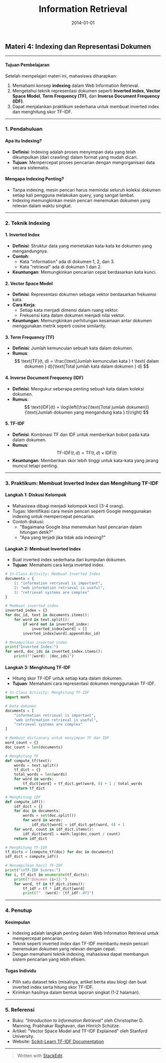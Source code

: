 ﻿---
title: "Information Retrieval"
collection: teaching
type: "Undergraduate course"
permalink: /teaching/information-retrieval-2425-4
venue: "University 1, Department"
date: 2014-01-01
location: "City, Country"
---

## **Materi 4: Indexing dan Representasi Dokumen**

---

#### **Tujuan Pembelajaran**

Setelah mempelajari materi ini, mahasiswa diharapkan:

1. Memahami konsep **indexing** dalam Web Information Retrieval.
2. Mengetahui teknik representasi dokumen seperti **Inverted Index**, **Vector Space Model**, **Term Frequency (TF)**, dan **Inverse Document Frequency (IDF)**.
3. Dapat menjalankan praktikum sederhana untuk membuat inverted index dan menghitung skor TF-IDF.

---

### **1. Pendahuluan**

#### **Apa itu Indexing?**

- **Definisi**: Indexing adalah proses menyimpan data yang telah dikumpulkan (dari crawling) dalam format yang mudah dicari.
- **Tujuan**: Mempercepat proses pencarian dengan mengorganisasi data secara sistematis.

#### **Mengapa Indexing Penting?**

- Tanpa indexing, mesin pencari harus memindai seluruh koleksi dokumen setiap kali pengguna melakukan query, yang sangat lambat.
- Indexing memungkinkan mesin pencari menemukan dokumen yang relevan dalam waktu singkat.

---

### **2. Teknik Indexing**

#### **1. Inverted Index**

- **Definisi**: Struktur data yang memetakan kata-kata ke dokumen yang mengandungnya.
- **Contoh**:
  - Kata "information" ada di dokumen 1, 2, dan 3.
  - Kata "retrieval" ada di dokumen 1 dan 2.
- **Keuntungan**: Memungkinkan pencarian cepat berdasarkan kata kunci.

#### **2. Vector Space Model**

- **Definisi**: Representasi dokumen sebagai vektor berdasarkan frekuensi kata.
- **Cara Kerja**:
  - Setiap kata menjadi dimensi dalam ruang vektor.
  - Frekuensi kata dalam dokumen menjadi nilai vektor.
- **Keuntungan**: Memungkinkan perhitungan kesamaan antar dokumen menggunakan metrik seperti cosine similarity.

#### **3. Term Frequency (TF)**

- **Definisi**: Jumlah kemunculan sebuah kata dalam dokumen.
- **Rumus**:
  $$
  \text{TF}(t, d) = \frac{\text{Jumlah kemunculan kata } t \text{ dalam dokumen } d}{\text{Total jumlah kata dalam dokumen } d}
  $$

#### **4. Inverse Document Frequency (IDF)**

- **Definisi**: Mengukur seberapa penting sebuah kata dalam koleksi dokumen.
- **Rumus**:
  $$
  \text{IDF}(t) = \log\left(\frac{\text{Total jumlah dokumen}}{\text{Jumlah dokumen yang mengandung kata } t}\right)
  $$

#### **5. TF-IDF**

- **Definisi**: Kombinasi TF dan IDF untuk memberikan bobot pada kata dalam dokumen.
- **Rumus**:
  $$
  \text{TF-IDF}(t, d) = \text{TF}(t, d) \times \text{IDF}(t)
  $$
- **Keuntungan**: Memberikan skor lebih tinggi untuk kata-kata yang jarang muncul tetapi penting.

---

### **3. Praktikum: Membuat Inverted Index dan Menghitung TF-IDF**

#### **Langkah 1: Diskusi Kelompok**

- Mahasiswa dibagi menjadi kelompok kecil (3-4 orang).
- Tugas: Identifikasi cara mesin pencari seperti Google menggunakan indexing untuk mempercepat pencarian.
- Contoh diskusi:
  - "Bagaimana Google bisa menemukan hasil pencarian dalam hitungan detik?"
  - "Apa yang terjadi jika tidak ada indexing?"

#### **Langkah 2: Membuat Inverted Index**

- Buat inverted index sederhana dari kumpulan dokumen.
- **Tujuan**: Memahami cara kerja inverted index.

```python
# In-Class Activity: Membuat Inverted Index
documents = {
    1: "information retrieval is important",
    2: "web information retrieval is useful",
    3: "retrieval systems are complex"
}

# Membuat inverted index
inverted_index = {}
for doc_id, text in documents.items():
    for word in text.split():
        if word not in inverted_index:
            inverted_index[word] = []
        inverted_index[word].append(doc_id)

# Menampilkan inverted index
print("Inverted Index:")
for word, doc_ids in inverted_index.items():
    print(f"{word}: {doc_ids}")
```

#### **Langkah 3: Menghitung TF-IDF**

- Hitung skor TF-IDF untuk setiap kata dalam dokumen.
- **Tujuan**: Memahami cara representasi dokumen menggunakan TF-IDF.

```python
# In-Class Activity: Menghitung TF-IDF
import math

# Data dokumen
documents = [
    "information retrieval is important",
    "web information retrieval is useful",
    "retrieval systems are complex"
]

# Membuat dictionary untuk menyimpan TF dan IDF
word_count = {}
doc_count = len(documents)

# Menghitung TF
def compute_tf(text):
    words = text.split()
    tf_dict = {}
    total_words = len(words)
    for word in words:
        tf_dict[word] = tf_dict.get(word, 0) + 1 / total_words
    return tf_dict

# Menghitung IDF
def compute_idf():
    idf_dict = {}
    for doc in documents:
        words = set(doc.split())
        for word in words:
            idf_dict[word] = idf_dict.get(word, 0) + 1
    for word, count in idf_dict.items():
        idf_dict[word] = math.log(doc_count / count)
    return idf_dict

# Menghitung TF-IDF
tf_dicts = [compute_tf(doc) for doc in documents]
idf_dict = compute_idf()

# Menampilkan hasil TF-IDF
print("\nTF-IDF Scores:")
for i, tf_dict in enumerate(tf_dicts):
    print(f"Dokumen {i+1}:")
    for word, tf in tf_dict.items():
        tf_idf = tf * idf_dict[word]
        print(f"  {word}: {tf_idf:.4f}")
```

---

### **4. Penutup**

#### **Kesimpulan**

- Indexing adalah langkah penting dalam Web Information Retrieval untuk mempercepat pencarian.
- Teknik seperti inverted index dan TF-IDF membantu mesin pencari menemukan dokumen yang relevan dengan cepat.
- Dengan memahami teknik indexing, mahasiswa dapat membangun sistem pencarian yang lebih efisien.

#### **Tugas Individu**

- Pilih satu dataset teks (misalnya, artikel berita atau blog) dan buat inverted index serta hitung skor TF-IDF.
- Kirimkan hasilnya dalam bentuk laporan singkat (1-2 halaman).

---

### **5. Referensi**

- Buku: _"Introduction to Information Retrieval"_ oleh Christopher D. Manning, Prabhakar Raghavan, dan Hinrich Schütze.
- Artikel: "Vector Space Model and TF-IDF Explained" oleh Stanford University.
- Website: [Scikit-Learn TF-IDF Documentation](https://scikit-learn.org/stable/modules/generated/sklearn.feature_extraction.text.TfidfVectorizer.html)

---

> Written with [StackEdit](https://stackedit.io/).
